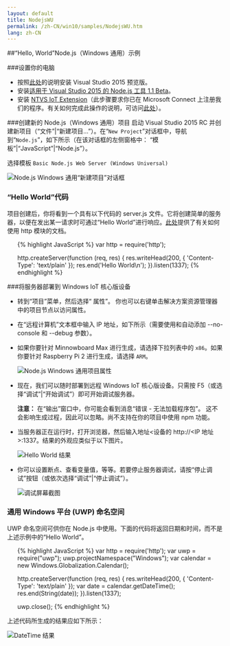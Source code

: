 ```yaml
---
layout: default
title: NodejsWU
permalink: /zh-CN/win10/samples/NodejsWU.htm
lang: zh-CN
---
```


##“Hello, World”Node.js（Windows 通用）示例


###设置你的电脑
* 按照[此处]({{site.baseurl}}/{{page.lang}}/win10/SetupPC.htm)的说明安装 Visual Studio 2015 预览版。
* 安装[适用于 Visual Studio 2015 的 Node.js 工具 1.1 Beta](http://aka.ms/ntvslatest)。
* 安装 [NTVS IoT Extension]({{site.downloadurl}})（此步骤要求你已在 Microsoft Connect 上注册我们的程序。有关如何完成此操作的说明，可访问[此处]({{site.baseurl}}/{{page.lang}}/Downloads.htm)）。


###创建新的 Node.js（Windows 通用）项目
启动 Visual Studio 2015 RC 并创建新项目（“文件”\|“新建项目...”）。在“`New Project`”对话框中，导航到“`Node.js`”，如下所示（在该对话框的左侧窗格中： “模板”\|“JavaScript”\|“Node.js”）。

选择模板 `Basic Node.js Web Server (Windows Universal)`

![Node.js Windows 通用“新建项目”对话框]({{site.baseurl}}/images/Nodejs/nodejswu-newprojectdialog.png)


### “Hello World”代码
项目创建后，你将看到一个具有以下代码的 server.js 文件。它将创建简单的服务器，以便在发出某一请求时可通过“Hello World”进行响应。[此处](https://nodejs.org/api/http.html)提供了有关如何使用 http 模块的文档。

<UL>

{% highlight JavaScript %}
var http = require('http');

http.createServer(function (req, res) {
    res.writeHead(200, { 'Content-Type': 'text/plain' });
    res.end('Hello World\n');
}).listen(1337);
{% endhighlight %}

</UL>


###将服务器部署到 Windows IoT 核心版设备
* 转到“项目”菜单，然后选择“<Your project name> 属性”。 你也可以右键单击解决方案资源管理器中的项目节点以访问属性。
* 在“远程计算机”文本框中输入 IP 地址，如下所示（需要使用和自动添加 --no-console 和 --debug 参数）。
* 如果你要针对 Minnowboard Max 进行生成，请选择下拉列表中的 `x86`。如果你要针对 Raspberry Pi 2 进行生成，请选择 `ARM`。

    ![Node.js Windows 通用项目属性]({{site.baseurl}}/images/Nodejs/nodejswu-properties.png)

* 现在，我们可以随时部署到远程 Windows IoT 核心版设备。只需按 F5（或选择“调试”\|“开始调试”）即可开始调试服务器。

  **注意：** 在“输出”窗口中，你可能会看到消息“错误 - 无法加载程序包”。 这不会影响生成过程，因此可以忽略。尚不支持在你的项目中使用 npm 功能。

* 当服务器正在运行时，打开浏览器，然后输入地址\<设备的 http://&lt;IP 地址\>:1337。结果的外观应类似于以下图片。

    ![Hello World 结果]({{site.baseurl}}/images/Nodejs/helloworld-ie.PNG)

* 你可以设置断点、查看变量值，等等。若要停止服务器调试，请按“停止调试”按钮（或依次选择“调试”\|“停止调试”）。

    ![调试屏幕截图]({{site.baseurl}}/images/Nodejs/debugging-vs.PNG)


### 通用 Windows 平台 \(UWP\) 命名空间
UWP 命名空间可供你在 Node.js 中使用。下面的代码将返回日期和时间，而不是上述示例中的“Hello World”。

<UL>

{% highlight JavaScript %}
var http = require('http');
var uwp = require("uwp");
uwp.projectNamespace("Windows");
var calendar = new Windows.Globalization.Calendar();

http.createServer(function (req, res) {
    res.writeHead(200, { 'Content-Type': 'text/plain' });
    var date = calendar.getDateTime();
    res.end(String(date));
}).listen(1337);

uwp.close();
{% endhighlight %}

</UL>

上述代码所生成的结果应如下所示：

![DateTime 结果]({{site.baseurl}}/images/Nodejs/datetime-ie.PNG)
